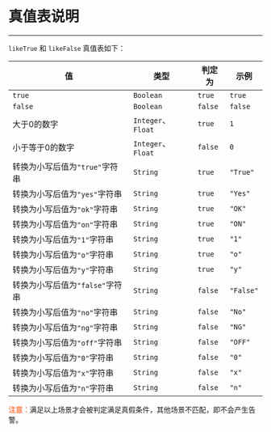 # 真值表说明
---

`likeTrue` 和 `likeFalse` 真值表如下：

| 值 | 类型 | 判定为 | 示例 |
| --- | --- | --- | --- |
| `true` | `Boolean` | `true` | `true` |
| `false` | `Boolean` | `false` | `false` |
| 大于0的数字 | `Integer`、`Float` | `true` | `1` |
| 小于等于0的数字 | `Integer`、`Float` | `false` | `0` |
| 转换为小写后值为`"true"`字符串 | `String` | `true` | `"True"` |
| 转换为小写后值为`"yes"`字符串 | `String` | `true` | `"Yes"` |
| 转换为小写后值为`"ok"`字符串 | `String` | `true` | `"OK"` |
| 转换为小写后值为`"on"`字符串 | `String` | `true` | `"ON"` |
| 转换为小写后值为`"1"`字符串 | `String` | `true` | `"1"` |
| 转换为小写后值为`"o"`字符串 | `String` | `true` | `"o"` |
| 转换为小写后值为`"y"`字符串 | `String` | `true` | `"y"` |
| 转换为小写后值为`"false"`字符串 | `String` | `false` | `"False"` |
| 转换为小写后值为`"no"`字符串 | `String` | `false` | `"No"` |
| 转换为小写后值为`"ng"`字符串 | `String` | `false` | `"NG"` |
| 转换为小写后值为`"off"`字符串 | `String` | `false` | `"OFF"` |
| 转换为小写后值为`"0"`字符串 | `String` | `false` | `"0"` |
| 转换为小写后值为`"x"`字符串 | `String` | `false` | `"x"` |
| 转换为小写后值为`"n"`字符串 | `String` | `false` | `"n"` |


<font color=coral>**注意：**</font>满足以上场景才会被判定满足真假条件，其他场景不匹配，即不会产生告警。